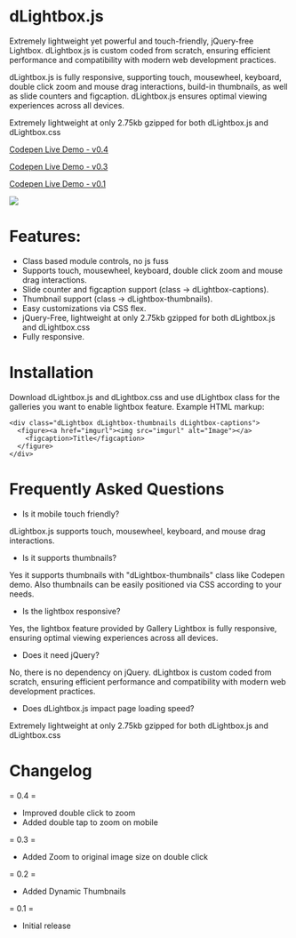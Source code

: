 # dLightbox.js

Extremely lightweight yet powerful and touch-friendly, jQuery-free Lightbox. dLightbox.js is custom coded from scratch, ensuring efficient performance and compatibility with modern web development practices.

dLightbox.js is fully responsive, supporting touch, mousewheel, keyboard, double click zoom and mouse drag interactions, build-in thumbnails, as well as slide counters and figcaption. dLightbox.js ensures optimal viewing experiences across all devices.

Extremely lightweight at only 2.75kb gzipped for both dLightbox.js and dLightbox.css

<a href="https://codepen.io/dmrhn/pen/mdgZNNZ" target=_blank>Codepen Live Demo - v0.4</a>

<a href="https://codepen.io/dmrhn/pen/KKYbGXK" target=_blank>Codepen Live Demo - v0.3</a>

<a href="https://codepen.io/dmrhn/pen/abxYyQg" target=_blank>Codepen Live Demo - v0.1</a>

<img src="https://i.imgur.com/Djj1nv7.png">



# Features:

* Class based module controls, no js fuss
* Supports touch, mousewheel, keyboard, double click zoom and mouse drag interactions.
* Slide counter and figcaption support (class -> dLightbox-captions).
* Thumbnail support (class -> dLightbox-thumbnails).
* Easy customizations via CSS flex.
* jQuery-Free, lightweight at only 2.75kb gzipped for both dLightbox.js and dLightbox.css
* Fully responsive.

# Installation

Download dLightbox.js and dLightbox.css and use dLightbox class for the galleries you want to enable lightbox feature.
Example HTML markup:

```
<div class="dLightbox dLightbox-thumbnails dLightbox-captions">
  <figure><a href="imgurl"><img src="imgurl" alt="Image"></a>
    <figcaption>Title</figcaption>
  </figure>
</div>
```

# Frequently Asked Questions

* Is it mobile touch friendly? 

dLightbox.js supports touch, mousewheel, keyboard, and mouse drag interactions.

* Is it supports thumbnails?

Yes it supports thumbnails with "dLightbox-thumbnails" class like Codepen demo. Also thumbnails can be easily positioned via CSS according to your needs.

* Is the lightbox responsive?

Yes, the lightbox feature provided by Gallery Lightbox is fully responsive, ensuring optimal viewing experiences across all devices.

* Does it need jQuery?

No, there is no dependency on jQuery. dLightbox is custom coded from scratch, ensuring efficient performance and compatibility with modern web development practices.

* Does dLightbox.js impact page loading speed?

Extremely lightweight at only 2.75kb gzipped for both dLightbox.js and dLightbox.css

# Changelog

= 0.4 =
* Improved double click to zoom
* Added double tap to zoom on mobile

= 0.3 =
* Added Zoom to original image size on double click

= 0.2 =
* Added Dynamic Thumbnails

= 0.1 =
* Initial release
